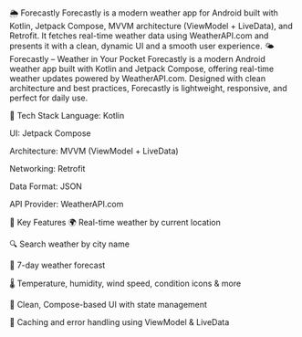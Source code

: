 🌦️ Forecastly Forecastly is a modern weather app for Android built with Kotlin, Jetpack Compose, MVVM architecture (ViewModel + LiveData), and Retrofit. It fetches real-time weather data using WeatherAPI.com and presents it with a clean, dynamic UI and a smooth user experience.
🌤️ Forecastly – Weather in Your Pocket
Forecastly is a modern Android weather app built with Kotlin and Jetpack Compose, offering real-time weather updates powered by WeatherAPI.com. Designed with clean architecture and best practices, Forecastly is lightweight, responsive, and perfect for daily use.

🧠 Tech Stack
Language: Kotlin

UI: Jetpack Compose

Architecture: MVVM (ViewModel + LiveData)

Networking: Retrofit

Data Format: JSON

API Provider: WeatherAPI.com

🔑 Key Features
🌍 Real-time weather by current location

🔍 Search weather by city name

📅 7-day weather forecast

🌡️ Temperature, humidity, wind speed, condition icons & more

🎨 Clean, Compose-based UI with state management

💾 Caching and error handling using ViewModel & LiveData
